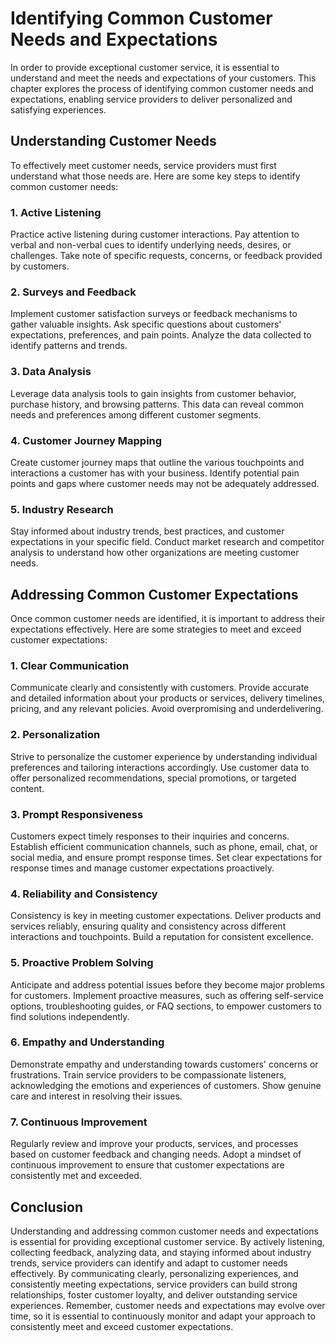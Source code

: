 Identifying Common Customer Needs and Expectations
=============================================================

In order to provide exceptional customer service, it is essential to understand and meet the needs and expectations of your customers. This chapter explores the process of identifying common customer needs and expectations, enabling service providers to deliver personalized and satisfying experiences.

**Understanding Customer Needs**
--------------------------------

To effectively meet customer needs, service providers must first understand what those needs are. Here are some key steps to identify common customer needs:

### 1. **Active Listening**

Practice active listening during customer interactions. Pay attention to verbal and non-verbal cues to identify underlying needs, desires, or challenges. Take note of specific requests, concerns, or feedback provided by customers.

### 2. **Surveys and Feedback**

Implement customer satisfaction surveys or feedback mechanisms to gather valuable insights. Ask specific questions about customers' expectations, preferences, and pain points. Analyze the data collected to identify patterns and trends.

### 3. **Data Analysis**

Leverage data analysis tools to gain insights from customer behavior, purchase history, and browsing patterns. This data can reveal common needs and preferences among different customer segments.

### 4. **Customer Journey Mapping**

Create customer journey maps that outline the various touchpoints and interactions a customer has with your business. Identify potential pain points and gaps where customer needs may not be adequately addressed.

### 5. **Industry Research**

Stay informed about industry trends, best practices, and customer expectations in your specific field. Conduct market research and competitor analysis to understand how other organizations are meeting customer needs.

**Addressing Common Customer Expectations**
-------------------------------------------

Once common customer needs are identified, it is important to address their expectations effectively. Here are some strategies to meet and exceed customer expectations:

### 1. **Clear Communication**

Communicate clearly and consistently with customers. Provide accurate and detailed information about your products or services, delivery timelines, pricing, and any relevant policies. Avoid overpromising and underdelivering.

### 2. **Personalization**

Strive to personalize the customer experience by understanding individual preferences and tailoring interactions accordingly. Use customer data to offer personalized recommendations, special promotions, or targeted content.

### 3. **Prompt Responsiveness**

Customers expect timely responses to their inquiries and concerns. Establish efficient communication channels, such as phone, email, chat, or social media, and ensure prompt response times. Set clear expectations for response times and manage customer expectations proactively.

### 4. **Reliability and Consistency**

Consistency is key in meeting customer expectations. Deliver products and services reliably, ensuring quality and consistency across different interactions and touchpoints. Build a reputation for consistent excellence.

### 5. **Proactive Problem Solving**

Anticipate and address potential issues before they become major problems for customers. Implement proactive measures, such as offering self-service options, troubleshooting guides, or FAQ sections, to empower customers to find solutions independently.

### 6. **Empathy and Understanding**

Demonstrate empathy and understanding towards customers' concerns or frustrations. Train service providers to be compassionate listeners, acknowledging the emotions and experiences of customers. Show genuine care and interest in resolving their issues.

### 7. **Continuous Improvement**

Regularly review and improve your products, services, and processes based on customer feedback and changing needs. Adopt a mindset of continuous improvement to ensure that customer expectations are consistently met and exceeded.

**Conclusion**
--------------

Understanding and addressing common customer needs and expectations is essential for providing exceptional customer service. By actively listening, collecting feedback, analyzing data, and staying informed about industry trends, service providers can identify and adapt to customer needs effectively. By communicating clearly, personalizing experiences, and consistently meeting expectations, service providers can build strong relationships, foster customer loyalty, and deliver outstanding service experiences. Remember, customer needs and expectations may evolve over time, so it is essential to continuously monitor and adapt your approach to consistently meet and exceed customer expectations.
